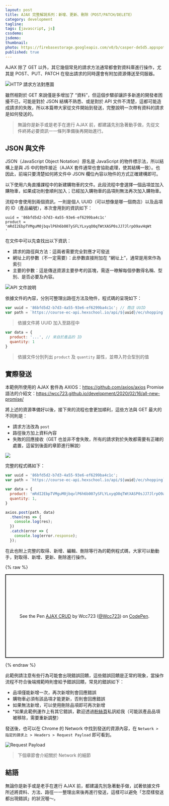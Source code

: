 ```yaml
---
layout: post
title: AJAX 完整解說系列：新增、更新、刪除（POST/PATCH/DELETE）
category: development
tagline:
tags: [javascript, js]
cssdemo:
jsdemo:
thumbnail:
photo: https://firebasestorage.googleapis.com/v0/b/casper-de5d5.appspot.com/o/images%2Fblog%2Firon2020_16.jpg?alt=media&token=d434496f-5624-4784-8b8f-f3dbb1b5f3de
published: true
---
```


AJAX 除了 GET 以外，其它幾個常見的請求方法通常都會對資料庫進行操作，尤其是 POST、PUT、PATCH 在發出請求的同時還會有附加資源傳送至伺服器。

![HTTP 請求方法對應圖](https://firebasestorage.googleapis.com/v0/b/casper-de5d5.appspot.com/o/images%2Fblog%2FDA26DC22-A234-48AC-BDE7-AF2B84BCC5B9.png?alt=media&token=3f5dfa77-eca7-4b4c-abb0-9182e38981fa)

雖然相對於 GET 來說僅是多增加了 “資料”，但這個步驟卻讓許多新進的開發者困擾不已，可能是對於 JSON 結構不熟悉、或是對於 API 文件不清楚，這都可能造成請求的失敗，所以本篇帶大家從文件開始到發送，完整說明一次帶有資料的請求是如何發送的。

> 無論你是新手或是老手在進行 AJAX 前，都建議先別急著動手做，先從文件終將必要資訊一一條列準備後再開始進行。

## JSON 與文件

JSON（JavaScript Object Notation）原名是 JavaScript 的物件標示法，所以結構上是與 JS 中的物件接近（AJAX 套件通常也會協助處理，使其結構一致）。也因此，前端只要清楚如何將文件中 JSON 欄位內容以物件的方式正確建構即可。

以下使用六角直播課程中的新建購物車的文件。此段流程中會選擇一個品項並加入購物車，如果成功則會順利加入；已經加入購物車的品項則無法再次加入購物車。

流程中會使用到兩個資訊，一則是個人 UUID（可以想像是哪一個商店）以及品項的 ID（產品編號），本次會用到的資訊如下：
```
uuid = '86bfd5d2-b7d3-4a55-93e6-ef6299ba4c1c'
product = 'mRdI2EbpTVMguM0jbqvlP6h6b007ySFLYLxyqO0qTWtXASP0sJJ7JlrpO9avHqWt
'
```

在文件中可以先查找出以下資訊：
- 請求的路徑與方法：這兩者需要完全對應才可發送
- 網址上的參數（不一定需要）：此參數直接附加在 “網址上”，通常是用來作為索引
- 主要的參數：這是傳送資源主要參考的區塊，需逐一暸解每個參數得名稱、型別、是否必要及內容。

![API 文件說明](https://firebasestorage.googleapis.com/v0/b/casper-de5d5.appspot.com/o/images%2Fblog%2F5A8113D5-3F09-431B-9AA0-45ADEEA9C97A.png?alt=media&token=01e52e79-7726-4f17-9629-a10944b30e2d)

依據文件的內容，分別可整理出路徑方法及物件，程式碼的呈現如下：

```js
var uuid = '86bfd5d2-b7d3-4a55-93e6-ef6299ba4c1c'; // 商店 UUID
var path = `https://course-ec-api.hexschool.io/api/${uuid}/ec/shopping`; // 將 UUID 作為網址上的參數
```
> 依據文件將 UUID 加入至路徑中

```js
var data = {
  product: '...', // 來自於產品的 ID
  quantity: 1
}
```
> 依據文件分別列出 `product` 及 `quantity` 屬性，並帶入符合型別的值

## 實際發送

本範例所使用的 AJAX 套件為 AXIOS：https://github.com/axios/axios
Promise 語法的介紹文：https://wcc723.github.io/development/2020/02/16/all-new-promise/


將上述的資源準備好以後，接下來的流程也會更加順利，這些方法與 GET 最大的不同則是：
- 請求方法改為 `post`
- 路徑後方加上資料內容
- 失敗的回應接收（GET 也並非不會失敗，所有的請求對於失敗都需要有正確的處置，這留到後面的章節進行解說）

![](https://firebasestorage.googleapis.com/v0/b/casper-de5d5.appspot.com/o/images%2Fblog%2F62580875-8AF3-4450-8D7A-22CF6340D07B.png?alt=media&token=66e17d9d-3a31-448e-8eb1-33806989bdb8)

完整的程式碼如下：
```js
var uuid = '86bfd5d2-b7d3-4a55-93e6-ef6299ba4c1c';
var path = `https://course-ec-api.hexschool.io/api/${uuid}/ec/shopping`;

var data = {
  product: 'mRdI2EbpTVMguM0jbqvlP6h6b007ySFLYLxyqO0qTWtXASP0sJJ7JlrpO9avHqWt',
  quantity: 1,
}

axios.post(path, data)
  .then(res => {
    console.log(res);
  })
  .catch(error => {
    console.log(error.response);
  });
```

在此也附上完整的取得、新增、編輯、刪除等行為的範例程式碼，大家可以動動手，對取得、新增、更新、刪除進行操作。

{% raw %}
<p class="codepen" data-height="265" data-theme-id="light" data-default-tab="js,result" data-user="Wcc723" data-slug-hash="VwaOXdw" style="height: 265px; box-sizing: border-box; display: flex; align-items: center; justify-content: center; border: 2px solid; margin: 1em 0; padding: 1em;" data-pen-title="AJAX CRUD">
  <span>See the Pen <a href="https://codepen.io/Wcc723/pen/VwaOXdw">
  AJAX CRUD</a> by Wcc723 (<a href="https://codepen.io/Wcc723">@Wcc723</a>)
  on <a href="https://codepen.io">CodePen</a>.</span>
</p>
<script async src="https://static.codepen.io/assets/embed/ei.js"></script>
{% endraw %}

此範例請注意有些行為可能會出現錯誤回饋，這些錯誤回饋是正常的現象，當操作流程不符合後端規範時則會給予錯誤回饋，常見的錯誤如下：
- 品項僅能新增一次，再次新增則會回應錯誤
- 購物車必須有該品項才能更新，否則會回應錯誤
- 如果無法新增，可以使用刪除品項即可再次新增
- *如果此範例運作上有其它錯誤，歡迎透過[粉絲頁](https://www.facebook.com/WccCasper)私訊給我（可能該產品品項被移除，需要重新調整）

發送後，也可以在 Chrome 的 Network 中找到發送的資源內容，在 `Network > 指定的請求上 > Headers > Request Payload` 即可看到。

![Request Payload](https://firebasestorage.googleapis.com/v0/b/casper-de5d5.appspot.com/o/images%2Fblog%2F%E8%B2%BC%E4%B8%8A%E7%9A%84%E5%BD%B1%E5%83%8F_2020_9_30_%E4%B8%8B%E5%8D%884_42.png?alt=media&token=043f37e5-bdcd-4e60-a807-f6e9256a7422)

> 下個章節會介紹關於 Network 的細節 

## 結語

無論你是新手或是老手在進行 AJAX 前，都建議先別急著動手做，試著依據文件所述將資料、方法、路徑一一整理出來後再進行發送，這樣可以避免「怎麼樣發送都出現錯誤」的狀況喔～。
